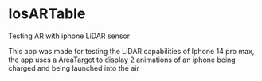 # IosARTable
Testing AR with iphone LiDAR sensor

This app was made for testing the LiDAR capabilities of Iphone 14 pro max, the app uses a AreaTarget to display 2 animations of an iphone being charged and being launched into the air
